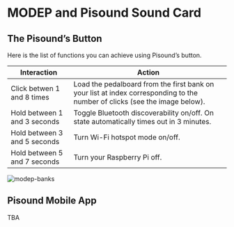 # MODEP and Pisound Sound Card
## The Pisound’s Button

Here is the list of functions you can achieve using Pisound’s button.

| **Interaction**              | **Action**                                                                                                                 |
| ---------------------------- | -------------------------------------------------------------------------------------------------------------------------- |
| Click betwen 1 and 8 times   | Load the pedalboard from the first bank on your list at index corresponding to the number of clicks (see the image below). |
| Hold between 1 and 3 seconds | Toggle Bluetooth discoverability on/off. On state automatically times out in 3 minutes.                                    |
| Hold between 3 and 5 seconds | Turn Wi-Fi hotspot mode on/off.                                                                                            |
| Hold between 5 and 7 seconds | Turn your Raspberry Pi off.                                                                                                |



![modep-banks](https://raw.githubusercontent.com/wiki/BlokasLabs/pisound-docs/images/modep-banks.PNG)

## Pisound Mobile App

TBA